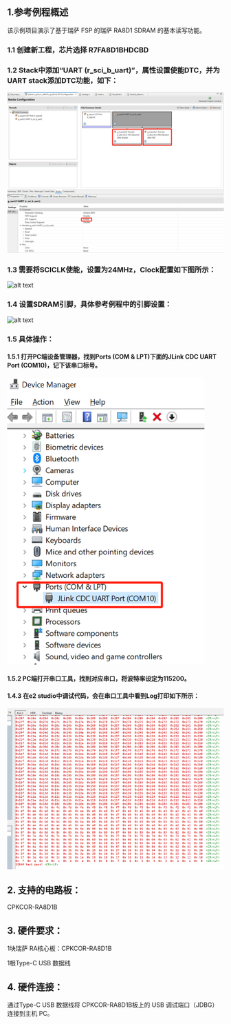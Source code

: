 ## 1.参考例程概述
该示例项目演示了基于瑞萨 FSP 的瑞萨 RA8D1 SDRAM 的基本读写功能。

### 1.1 创建新工程，芯片选择 R7FA8D1BHDCBD
### 1.2 Stack中添加“UART (r_sci_b_uart)”，属性设置使能DTC，并为UART stack添加DTC功能，如下：
![alt text](images/stack_uart.jpg)
### 1.3 需要将SCICLK使能，设置为24MHz，Clock配置如下图所示：

![alt text](clock_uart.jpg)

### 1.4 设置SDRAM引脚，具体参考例程中的引脚设置：

![alt text](sdram_pin.jpg)

### 1.5 具体操作：
#### 1.5.1 打开PC端设备管理器，找到Ports (COM & LPT)下面的JLink CDC UART Port (COM10)，记下该串口标号。
![alt text](images/com.jpg)
#### 1.5.2 PC端打开串口工具，找到对应串口，将波特率设定为115200。
#### 1.4.3 在e2 studio中调试代码，会在串口工具中看到Log打印如下所示：
![alt text](images/log.jpg)

## 2. 支持的电路板：
CPKCOR-RA8D1B

## 3. 硬件要求：
1块瑞萨 RA核心板：CPKCOR-RA8D1B

1根Type-C USB 数据线

## 4. 硬件连接：
通过Type-C USB 数据线将 CPKCOR-RA8D1B板上的 USB 调试端口（JDBG）连接到主机 PC。